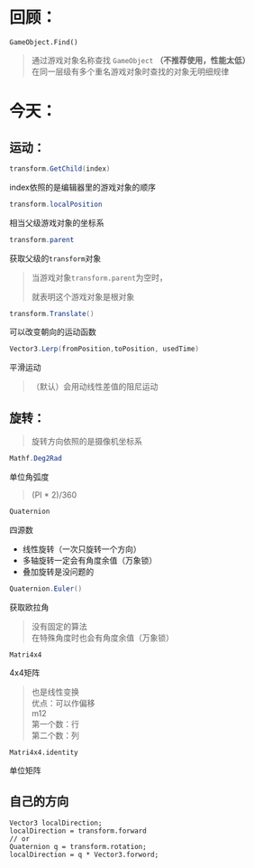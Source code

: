 回顾：
===============================
```Csharp
GameObject.Find()
```

>通过游戏对象名称查找 `GameObject` __（不推荐使用，性能太低）__<br/>
>在同一层级有多个重名游戏对象时查找的对象无明细规律

今天：
===============================

运动：
-------------------------------

```csharp
transform.GetChild(index)
```
index依照的是编辑器里的游戏对象的顺序

```csharp
transform.localPosition
```
相当父级游戏对象的坐标系

```csharp
transform.parent
```

获取父级的`transform`对象
>当游戏对象`transform.parent`为空时，
>
>就表明这个游戏对象是根对象	

```csharp
transform.Translate()
```
可以改变朝向的运动函数

```csharp
Vector3.Lerp(fromPosition,toPosition, usedTime)
```

平滑运动<br/>
>（默认）会用动线性差值的阻尼运动

旋转：
------------------------------
>旋转方向依照的是摄像机坐标系

```csharp
Mathf.Deg2Rad
```
单位角弧度
> (PI * 2)/360


```csharp
Quaternion 
```
四源数
* 线性旋转（一次只旋转一个方向）
* 多轴旋转一定会有角度余值（万象锁）
* 叠加旋转是没问题的

```csharp
Quaternion.Euler()
```
获取欧拉角
>没有固定的算法<br/>
>在特殊角度时也会有角度余值（万象锁）

```C-sharp
Matri4x4
```
4x4矩阵
>也是线性变换<br/>
>优点：可以作偏移<br/>
> m12<br/>
>第一个数：行<br/>
>第二个数：列<br/>

```C-sharp
Matri4x4.identity
```
单位矩阵

自己的方向
---------------
```C-sharp
Vector3 localDirection;
localDirection = transform.forward
// or
Quaternion q = transform.rotation;
localDirection = q * Vector3.forword;
```






	
	
	
	
	
	

	




	

	


	
	
